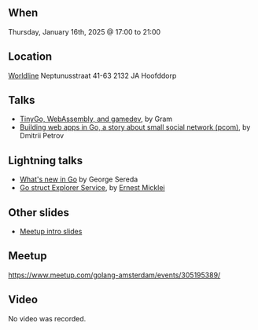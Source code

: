 When
----
Thursday, January 16th, 2025 @ 17:00 to 21:00

Location
--------
[Worldline](https://www.worldline.com/)
Neptunusstraat 41-63
2132 JA Hoofddorp

Talks
-----
- [TinyGo, WebAssembly, and gamedev](todo.pdf), by Gram
- [Building web apps in Go, a story about small social network (pcom)](todo.pdf), by Dmitrii Petrov

Lightning talks
--------------
- [What's new in Go](Go-124.pdf) by George Sereda
- [Go struct Explorer Service](StructExplorerEmickleiJan2025.pdf), by [Ernest Micklei](https://github.com/emicklei)

Other slides
------------
* [Meetup intro slides](intro-slides.pdf)

Meetup
------
https://www.meetup.com/golang-amsterdam/events/305195389/

Video
-----
No video was recorded.
